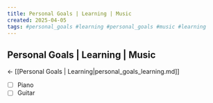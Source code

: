 ```yaml
---
title: Personal Goals | Learning | Music
created: 2025-04-05
tags: #personal_goals #learning #personal_goals #music #learning
---
```


## Personal Goals | Learning | Music
← [[Personal Goals | Learning|personal_goals_learning.md]]

- [ ] Piano
- [ ] Guitar